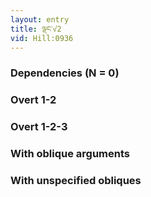 ```yaml
---
layout: entry
title: ལྡང་√2
vid: Hill:0936
---
```

### Dependencies (N = 0)


### Overt 1-2


### Overt 1-2-3


### With oblique arguments


### With unspecified obliques
